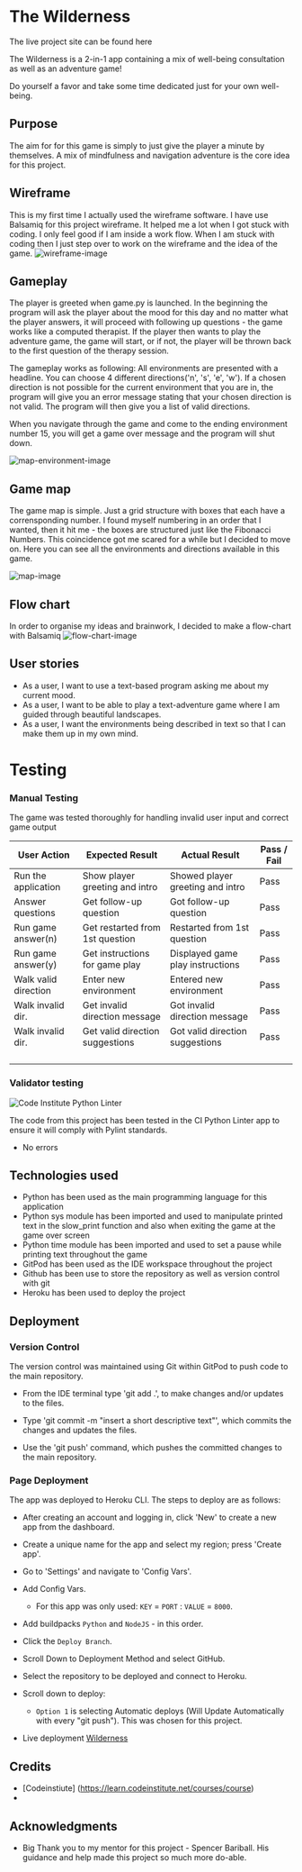 # The Wilderness

The live project site can be found here

The Wilderness is a 2-in-1 app containing a mix of well-being consultation as well as an adventure game!

Do yourself a favor and take some time dedicated just for your own well-being.

## Purpose
The aim for for this game is simply to just give the player a minute by themselves. A mix of mindfulness and navigation adventure is the core idea for this project.

## Wireframe
This is my first time I actually used the wireframe software. I have use Balsamiq for this project wireframe. It helped me a lot when I got stuck with coding. I only feel good if I am inside a work flow. When I am stuck with coding then I just step over to work on the wireframe and the idea of the game.
![wireframe-image](/assets/Images/wireframe.png)

## Gameplay
The player is greeted when game.py is launched. In the beginning the program will ask the player about the mood for this day and no matter what the player answers, it will proceed with following up questions - the game works like a computed therapist. 
If the player then wants to play the adventure game, the game will start, or if not, the player will be thrown back to the first question of the therapy session.

The gameplay works as following: All environments are presented with a headline. You can choose 4 different directions('n', 's', 'e', 'w'). If a chosen direction is not possible for the current environment that you are in, the program will give you an error message stating that your chosen direction is not valid. The program will then give you a list of valid directions.

When you navigate through the game and come to the ending environment number 15, you will get a game over message and the program will shut down.

![map-environment-image](/assets/Images/game-map-environment.png)

## Game map
The game map is simple. Just a grid structure with boxes that each have a corrensponding number. I found myself numbering in an order that I wanted, then it hit me - the boxes are structured just like the Fibonacci Numbers. This coincidence got me scared for a while but I decided to move on. Here you can see all the environments and directions available in this game.

![map-image](/assets/Images/game-map.png)

## Flow chart
In order to organise my ideas and brainwork, I decided to make a flow-chart with Balsamiq
![flow-chart-image](/assets/Images/flow-chart.png)

## User stories

* As a user, I want to use a text-based program asking me about my current mood.
* As a user, I want to be able to play a text-adventure game where I am guided through beautiful landscapes.
* As a user, I want the environments being described in text so that I can make them up in my own mind.

# Testing

### Manual Testing

The game was tested thoroughly for handling invalid user input and correct game output

| User Action         | Expected Result                 | Actual Result                   | Pass / Fail |
|---------------------|---------------------------------|---------------------------------|-------------|
| Run the application | Show player greeting and intro  | Showed player greeting and intro| Pass        |
| Answer questions    | Get follow-up question          | Got follow-up question          | Pass        |
| Run game answer(n)  | Get restarted from 1st question | Restarted from 1st question     | Pass        |
| Run game answer(y)  | Get instructions for game play  | Displayed game play instructions| Pass        |
| Walk valid direction| Enter new environment           | Entered new environment         | Pass        |
| Walk invalid dir.   | Get invalid direction message   | Got invalid direction message   | Pass        |
| Walk invalid dir.   | Get valid direction suggestions | Got valid direction suggestions | Pass        |
|                     |                                 |                                 |             |
|                     |                                 |                                 |             |
|                     |                                 |                                 |             |
|                     |                                 |                                 |             |

### Validator testing

![Code Institute Python Linter](https://pep8ci.herokuapp.com/)

The code from this project has been tested in the CI Python Linter app to ensure it will comply with Pylint standards.
- No errors

## Technologies used

- Python has been used as the main programming language for this application
- Python sys module has been imported and used to manipulate printed text in the slow_print function and also when exiting the game at the game over screen
- Python time module has been imported and used to set a pause while printing text throughout the game
- GitPod has been used as the IDE workspace throughout the project
- Github has been use to store the repository as well as version control with git
- Heroku has been used to deploy the project

## Deployment

### Version Control

The version control was maintained using Git within GitPod to push code to the main repository.

 * From the IDE terminal type 'git add .', to make changes and/or updates to the files.

 * Type 'git commit -m "insert a short descriptive text"', which commits the changes and updates the files.

 * Use the 'git push' command, which pushes the committed changes to the main repository. 

 ### Page Deployment

 The app was deployed to Heroku CLI. The steps to deploy are as follows:

 * After creating an account and logging in, click 'New' to create a new app from the dashboard.
 * Create a unique name for the app and select my region; press 'Create app'.
 * Go to 'Settings' and navigate to 'Config Vars'.
 * Add Config Vars. 
   * For this app was only used: `KEY` = `PORT` : `VALUE` = `8000`.
 * Add buildpacks `Python` and `NodeJS` - in this order.
 * Click the `Deploy Branch`.
 * Scroll Down to Deployment Method and select GitHub.
 * Select the repository to be deployed and connect to Heroku.
 * Scroll down to deploy: 
    * `Option 1` is selecting Automatic deploys (Will Update Automatically with every "git push"). This was chosen for this project.

 * Live deployment [Wilderness](https://.herokuapp.com/)

## Credits
- [Codeinstiute] (https://learn.codeinstitute.net/courses/course)
- 

## Acknowledgments

- Big Thank you to my mentor for this project - Spencer Bariball. His guidance and help made this project so much more do-able.